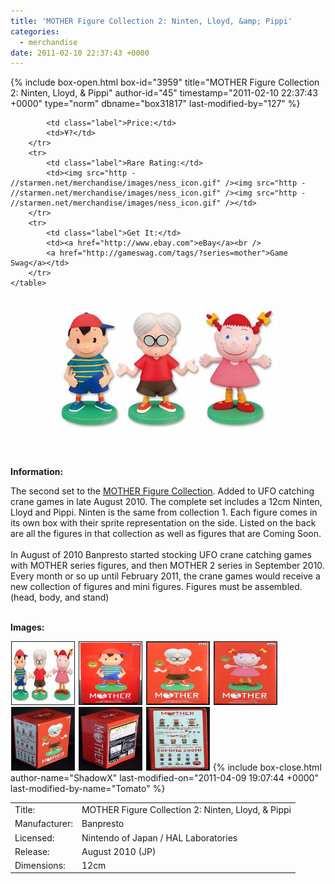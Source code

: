 ```yaml
---
title: 'MOTHER Figure Collection 2: Ninten, Lloyd, &amp; Pippi'
categories:
  - merchandise
date: 2011-02-10 22:37:43 +0000
---
```

{% include box-open.html box-id="3959" title="MOTHER Figure Collection 2: Ninten, Lloyd, & Pippi" author-id="45" timestamp="2011-02-10 22:37:43 +0000" type="norm" dbname="box31817" last-modified-by="127" %}
<div class="gameinfo">
	<table>
		<tr>
			<td class="label">Title:</td>
			<td>MOTHER Figure Collection 2: Ninten, Lloyd, & Pippi</td>
		</tr>
		<tr>
			<td class="label">Manufacturer:</td>
			<td>Banpresto</td>
		</tr>
		<tr>
			<td class="label">Licensed:</td>
			<td>Nintendo of Japan / HAL Laboratories</td>
		</tr>
		<tr>
			<td class="label">Release:</td>
			<td>August 2010 (JP)</td>
		</tr>
		<tr>
			<td class="label">Dimensions:</td>
			<td>12cm</td>
		</tr>
		<tr>

			<td class="label">Price:</td>
			<td>¥?</td>
		</tr>
		<tr>
			<td class="label">Rare Rating:</td>
			<td><img src="http - //starmen.net/merchandise/images/ness_icon.gif" /><img src="http - //starmen.net/merchandise/images/ness_icon.gif" /><img src="http - //starmen.net/merchandise/images/ness_icon.gif" /></td>
		</tr>
		<tr>
			<td class="label">Get It:</td>
			<td><a href="http://www.ebay.com">eBay</a><br />
			<a href="http://gameswag.com/tags/?series=mother">Game Swag</a></td>
		</tr>
	</table>
</div>

<p>
	<center>
	<img src="/merchandise/images/m1fc2_title.jpg" border="0" title="MOTHER Figure Collection 2: Ninten, Lloyd, & Pippi" />
	</center>
</p>

<br /><br />
<b>Information:</b>
	<br />
	
The second set to the <a href="http://www.banpresto.co.jp/mother/">MOTHER Figure Collection</a>. Added to UFO catching crane games in late August 2010. The complete set includes a 12cm Ninten, Lloyd and Pippi. Ninten is the same from collection 1. Each figure comes in its own box with their sprite representation on the side. Listed on the back are all the figures in that collection as well as figures that are Coming Soon.
<br /><br />
In August of 2010 Banpresto started stocking UFO crane catching games with MOTHER series figures, and then MOTHER 2 series in September 2010. Every month or so up until February 2011, the crane games would receive a new collection of figures and mini figures. Figures must be assembled. (head, body, and stand)
<br /><br />

<b>Images:</b>
	<br />

<a href="/merchandise/images/m1fc2_all.jpg" ><img src="/merchandise/images/m1fc2_all.jpg" title="MOTHER Figure Collection 2: Ninten, Lloyd, & Pippi" border="1" width="100" height="100" hspace="1" /></a>
<a href="/merchandise/images/m1fc2_ninten_box.jpg" ><img src="/merchandise/images/m1fc2_ninten_box.jpg" title="MOTHER Figure Collection 2: Ninten Box" border="1" width="100" height="100" hspace="1" /></a>
<a href="/merchandise/images/m1fc2_lloyd_box.jpg" ><img src="/merchandise/images/m1fc2_lloyd_box.jpg" title="MOTHER Figure Collection 2: LLoyd Box" border="1" width="100" height="100" hspace="1" /></a>
<a href="/merchandise/images/m1fc2_pippi_box.jpg" ><img src="/merchandise/images/m1fc2_pippi_box.jpg" title="MOTHER Figure Collection 2: Pippi Box" border="1" width="100" height="100" hspace="1" /></a>
<a href="/merchandise/images/m1fc2_box_side1.jpg" ><img src="/merchandise/images/m1fc2_box_side1.jpg" title="MOTHER Figure Collection 2: Box (Side 1)" border="1" width="100" height="100" hspace="1" /></a>
<a href="/merchandise/images/m1fc2_box_side2.jpg" ><img src="/merchandise/images/m1fc2_box_side2.jpg" title="MOTHER Figure Collection 2: Box (Side 2)" border="1" width="100" height="100" hspace="1" /></a>
<a href="/merchandise/images/m1fc2_box_preview.jpg" ><img src="/merchandise/images/m1fc2_box_preview.jpg" title="MOTHER Figure Collection 2: Box (Preview)" border="1" width="100" height="100" hspace="1" /></a>
{% include box-close.html author-name="ShadowX" last-modified-on="2011-04-09 19:07:44 +0000" last-modified-by-name="Tomato" %}
